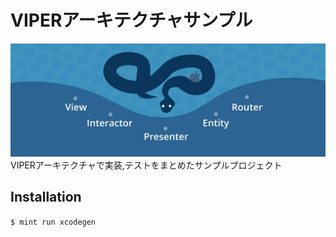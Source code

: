 # VIPERアーキテクチャサンプル

<img src="./viper.jpeg">
VIPERアーキテクチャで実装,テストをまとめたサンプルプロジェクト

## Installation
`$ mint run xcodegen`